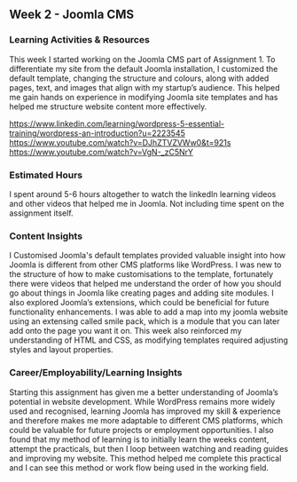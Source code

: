 <h2>Week 2 - Joomla CMS</h2>

<h3>Learning Activities & Resources</h3>
<p>This week I started working on the Joomla CMS part of Assignment 1. To differentiate my site from the default Joomla installation, I customized the default template, changing the structure and colours, along with added pages, text, and images that align with my startup’s audience. This helped me gain hands on experience in modifying Joomla site templates and has helped me structure website content more effectively.</p>
<a href="https://www.linkedin.com/learning/wordpress-5-essential-training/wordpress-an-introduction?u=2223545">https://www.linkedin.com/learning/wordpress-5-essential-training/wordpress-an-introduction?u=2223545</a>
<a href="https://www.youtube.com/watch?v=DJhZTVZVWw0&t=921s">https://www.youtube.com/watch?v=DJhZTVZVWw0&t=921s</a>
<a href="https://www.youtube.com/watch?v=VgN-_zC5NrY">https://www.youtube.com/watch?v=VgN-_zC5NrY</a>

<h3>Estimated Hours</h3>
<p>I spent around 5-6 hours altogether to watch the linkedIn learning videos and other videos that helped me in Joomla. Not including time spent on the assignment itself.</p>

<h3>Content Insights</h3>
<p>I Customised Joomla's default templates provided valuable insight into how Joomla is different from other CMS platforms like WordPress. I was new to the structure of how to make customisations to the template, fortunately there were videos that helped me understand the order of how you should go about things in Joomla like creating pages and adding site modules. I also explored Joomla’s extensions, which could be beneficial for future functionality enhancements. I was able to add a map into my joomla website using an extensing called smile pack, which is a module that you can later add onto the page you want it on. This week also reinforced my understanding of HTML and CSS, as modifying templates required adjusting styles and layout properties.</p>

<h3>Career/Employability/Learning Insights</h3>
<p>Starting this assignment has given me a better understanding of Joomla’s potential in website development. While WordPress remains more widely used and recognised, learning Joomla has improved my skill & experience and therefore makes me more adaptable to different CMS platforms, which could be valuable for future projects or employment opportunities. I also found that my method of learning is to initially learn the weeks content, attempt the practicals, but then I loop between watching and reading guides and improving my website. This method helped me complete this practical and I can see this method or work flow being used in the working field.</p>
